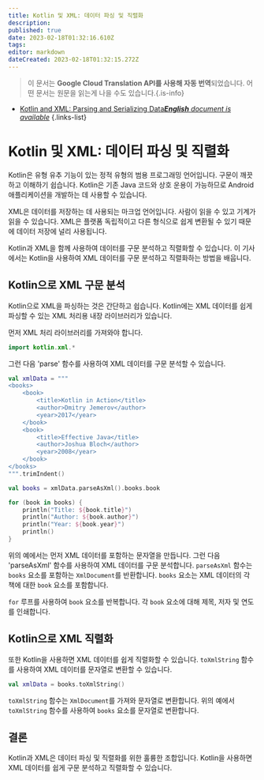 ```yaml
---
title: Kotlin 및 XML: 데이터 파싱 및 직렬화
description: 
published: true
date: 2023-02-18T01:32:16.610Z
tags: 
editor: markdown
dateCreated: 2023-02-18T01:32:15.272Z
---
```


> 이 문서는 **Google Cloud Translation API를 사용해 자동 번역**되었습니다.
어떤 문서는 원문을 읽는게 나을 수도 있습니다.{.is-info}



- [Kotlin and XML: Parsing and Serializing Data***English** document is available*](/en/Knowledge-base/Kotlin/kotlin-and-xml-parsing-and-serializing-data)
{.links-list}


# Kotlin 및 XML: 데이터 파싱 및 직렬화

Kotlin은 유형 유추 기능이 있는 정적 유형의 범용 프로그래밍 언어입니다. 구문이 깨끗하고 이해하기 쉽습니다. Kotlin은 기존 Java 코드와 상호 운용이 가능하므로 Android 애플리케이션을 개발하는 데 사용할 수 있습니다.

 XML은 데이터를 저장하는 데 사용되는 마크업 언어입니다. 사람이 읽을 수 있고 기계가 읽을 수 있습니다. XML은 플랫폼 독립적이고 다른 형식으로 쉽게 변환될 수 있기 때문에 데이터 저장에 널리 사용됩니다.

Kotlin과 XML을 함께 사용하여 데이터를 구문 분석하고 직렬화할 수 있습니다. 이 기사에서는 Kotlin을 사용하여 XML 데이터를 구문 분석하고 직렬화하는 방법을 배웁니다.

## Kotlin으로 XML 구문 분석

Kotlin으로 XML을 파싱하는 것은 간단하고 쉽습니다. Kotlin에는 XML 데이터를 쉽게 파싱할 수 있는 XML 처리용 내장 라이브러리가 있습니다.

먼저 XML 처리 라이브러리를 가져와야 합니다.

```kotlin
import kotlin.xml.*
```

그런 다음 'parse' 함수를 사용하여 XML 데이터를 구문 분석할 수 있습니다.

```kotlin
val xmlData = """
<books>
    <book>
        <title>Kotlin in Action</title>
        <author>Dmitry Jemerov</author>
        <year>2017</year>
    </book>
    <book>
        <title>Effective Java</title>
        <author>Joshua Bloch</author>
        <year>2008</year>
    </book>
</books>
""".trimIndent()

val books = xmlData.parseAsXml().books.book

for (book in books) {
    println("Title: ${book.title}")
    println("Author: ${book.author}")
    println("Year: ${book.year}")
    println()
}
```

위의 예에서는 먼저 XML 데이터를 포함하는 문자열을 만듭니다. 그런 다음 'parseAsXml' 함수를 사용하여 XML 데이터를 구문 분석합니다. `parseAsXml` 함수는 `books` 요소를 포함하는 `XmlDocument`를 반환합니다. `books` 요소는 XML 데이터의 각 책에 대한 `book` 요소를 포함합니다.

`for` 루프를 사용하여 `book` 요소를 반복합니다. 각 `book` 요소에 대해 제목, 저자 및 연도를 인쇄합니다.

## Kotlin으로 XML 직렬화

또한 Kotlin을 사용하면 XML 데이터를 쉽게 직렬화할 수 있습니다. `toXmlString` 함수를 사용하여 XML 데이터를 문자열로 변환할 수 있습니다.

```kotlin
val xmlData = books.toXmlString()
```

`toXmlString` 함수는 `XmlDocument`를 가져와 문자열로 변환합니다. 위의 예에서 `toXmlString` 함수를 사용하여 `books` 요소를 문자열로 변환합니다.

## 결론

Kotlin과 XML은 데이터 파싱 및 직렬화를 위한 훌륭한 조합입니다. Kotlin을 사용하면 XML 데이터를 쉽게 구문 분석하고 직렬화할 수 있습니다.